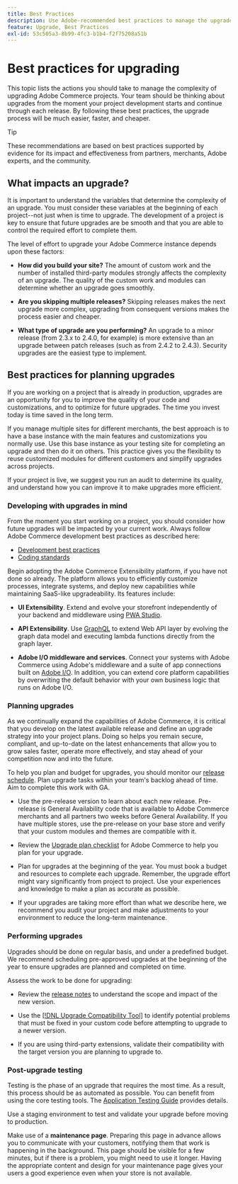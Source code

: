 ```yaml
---
title: Best Practices
description: Use Adobe-recommended best practices to manage the upgrade process for your Adobe Commerce projects.
feature: Upgrade, Best Practices
exl-id: 53c505a3-8b99-4fc3-b1b4-f2f75208a51b
---
```

# Best practices for upgrading

This topic lists the actions you should take to manage the complexity of upgrading Adobe Commerce projects. Your team should be thinking about upgrades from the moment your project development starts and continue through each release. By following these best practices, the upgrade process will be much easier, faster, and cheaper.

>[!TIP]
>
>These recommendations are based on best practices supported by evidence for its impact and effectiveness from partners, merchants, Adobe experts, and the community.

## What impacts an upgrade?

It is important to understand the variables that determine the complexity of an upgrade. You must consider these variables at the beginning of each project--not just when is time to upgrade. The development of a project is key to ensure that future upgrades are be smooth and that you are able to control the required effort to complete them.

The level of effort to upgrade your Adobe Commerce instance depends upon these factors:

- **How did you build your site?** The amount of custom work and the number of installed third-party modules strongly affects the complexity of an upgrade. The quality of the custom work and modules can determine whether an upgrade goes smoothly.

- **Are you skipping multiple releases?** Skipping releases makes the next upgrade more complex, upgrading from consequent versions makes the process easier and cheaper.

- **What type of upgrade are you performing?** An upgrade to a minor release (from 2.3.x to 2.4.0, for example) is more extensive than an upgrade between patch releases (such as from 2.4.2 to 2.4.3). Security upgrades are the easiest type to implement.

## Best practices for planning upgrades

If you are working on a project that is already in production, upgrades are an opportunity for you to improve the quality of your code and customizations, and to optimize for future upgrades. The time you invest today is time saved in the long term.

If you manage multiple sites for different merchants, the best approach is to have a base instance with the main features and customizations you normally use. Use this base instance as your testing site for completing an upgrade and then do it on others. This practice gives you the flexibility to reuse customized modules for different customers and simplify upgrades across projects.

If your project is live, we suggest you run an audit to determine its quality, and understand how you can improve it to make upgrades more efficient.

### Developing with upgrades in mind

From the moment you start working on a project, you should consider how future upgrades will be impacted by your current work. Always follow Adobe Commerce development best practices as described here:

- [Development best practices](https://developer.adobe.com/commerce/php/best-practices/)
- [Coding standards](https://developer.adobe.com/commerce/php/coding-standards/)

Begin adopting the Adobe Commerce Extensibility platform, if you have not done so already. The platform allows you to efficiently customize processes, integrate systems, and deploy new capabilities while maintaining SaaS-like upgradeability. Its features include:

- **UI Extensibility**. Extend and evolve your storefront independently of your backend and middleware using [PWA Studio](https://developer.adobe.com/commerce/pwa-studio/).

- **API Extensibility**. Use [GraphQL](https://developer.adobe.com/commerce/webapi/graphql/index.html) to extend Web API layer by evolving the graph data model and executing lambda functions directly from the graph layer.

- **Adobe I/O middleware and services**. Connect your systems with Adobe Commerce using Adobe's middleware and a suite of app connections built on [Adobe I/O](https://www.adobe.io/). In addition, you can extend core platform capabilities by overwriting the default behavior with your own business logic that runs on Adobe I/O.

### Planning upgrades

As we continually expand the capabilities of Adobe Commerce, it is critical that you develop on the latest available release and define an upgrade strategy into your project plans. Doing so helps you remain secure, compliant, and up-to-date on the latest enhancements that allow you to grow sales faster, operate more effectively, and stay ahead of your competition now and into the future.

To help you plan and budget for upgrades, you should monitor our [release schedule](https://experienceleague.adobe.com/en/docs/commerce-operations/release/planning/schedule). Plan upgrade tasks within your team's backlog ahead of time. Aim to complete this work with GA.

- Use the pre-release version to learn about each new release. Pre-release is General Availability code that is available to Adobe Commerce merchants and all partners two weeks before General Availability. If you have multiple stores, use the pre-release on your base store and verify that your custom modules and themes are compatible with it.

- Review the [Upgrade plan checklist](https://support.magento.com/hc/en-us/articles/360057968951) for Adobe Commerce to help you plan for your upgrade.

- Plan for upgrades at the beginning of the year. You must book a budget and resources to complete each upgrade. Remember, the upgrade effort might vary significantly from project to project. Use your experiences and knowledge to make a plan as accurate as possible.

- If your upgrades are taking more effort than what we describe here, we recommend you audit your project and make adjustments to your environment to reduce the long-term maintenance.

### Performing upgrades

Upgrades should be done on regular basis, and under a predefined budget. We recommend scheduling pre-approved upgrades at the beginning of the year to ensure upgrades are planned and completed on time.

Assess the work to be done for upgrading:

- Review the [release notes](https://experienceleague.adobe.com/en/docs/commerce-operations/release/notes/overview) to understand the scope and impact of the new version.

- Use the [[!DNL Upgrade Compatibility Tool]](../upgrade-compatibility-tool/overview.md) to identify potential problems that must be fixed in your custom code before attempting to upgrade to a newer version.

- If you are using third-party extensions, validate their compatibility with the target version you are planning to upgrade to.

### Post-upgrade testing

Testing is the phase of an upgrade that requires the most time. As a result, this process should be as automated as possible. You can benefit from using the core testing tools. The [Application Testing Guide](https://developer.adobe.com/commerce/testing/guide/) provides details.

Use a staging environment to test and validate your upgrade before moving to production.

Make use of a **maintenance page**. Preparing this page in advance allows you to communicate with your customers, notifying them that work is happening in the background. This page should be visible for a few minutes, but if there is a problem, you might need to use it longer. Having the appropriate content and design for your maintenance page gives your users a good experience even when your store is not available.

